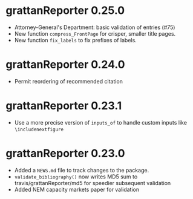 # grattanReporter 0.25.0
* Attorney-General's Department: basic validation of entries (#75)
* New function `compress_FrontPage` for crisper, smaller title pages.
* New function `fix_labels` to fix prefixes of labels.

# grattanReporter 0.24.0
* Permit reordering of recommended citation

# grattanReporter 0.23.1
* Use a more precise version of `inputs_of` to handle custom inputs like `\includenextfigure`

# grattanReporter 0.23.0

* Added a `NEWS.md` file to track changes to the package.
* `validate_bibliography()` now writes MD5 sum to travis/grattanReporter/md5 for speedier subsequent validation
* Added NEM capacity markets paper for validation


